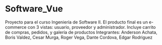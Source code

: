 # Software_Vue
Proyecto para el curso Ingeniería de Software II.
El producto final es un e-commerce con 3 vistas: usuario, proveedor y administrador.
Incluye carrito de compras, pedidos, y galería de productos
Integrantes: Anderson Achata, Boris Valdez, Cesar Murga, Roger Vega, Dante Cordova, Edgar Rodriguez
